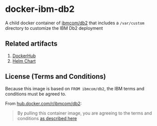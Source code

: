 # docker-ibm-db2

A child docker container of
[ibmcom/db2](https://hub.docker.com/r/ibmcom/db2)
that includes a `/var/custom` directory to customize the IBM Db2 deployment

## Related artifacts

1. [DockerHub](https://hub.docker.com/r/senzing/ibm-db2)
1. [Helm Chart](https://github.com/Senzing/charts/tree/main/charts/senzing-ibm-db2)

## License (Terms and Conditions)

Because this image is based on `FROM ibmcom/db2`, the IBM terms and conditions must be agreed to.

From [hub.docker.com/r/ibmcom/db2](https://hub.docker.com/r/ibmcom/db2):

> By pulling this container image, you are agreeing to the terms and conditions
> [as described here](https://www-03.ibm.com/software/sla/sladb.nsf/displaylis/1E8460F5B5EBE0EB85258427002C656B?OpenDocument)
